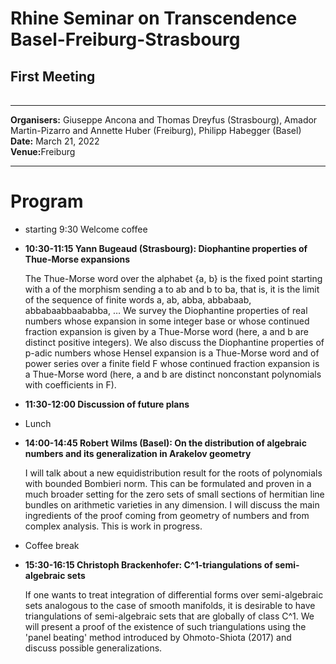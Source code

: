 <HTML>
<BODY>
 <TABLE>
    <TR>
	<H1><b>Rhine Seminar on Transcendence Basel-Freiburg-Strasbourg</b>
	</H1>
	    <H2>First Meeting</H2>
    </TR>
  </TABLE>
<hr>

<b>Organisers:</b>  Giuseppe Ancona and Thomas Dreyfus (Strasbourg), Amador Martin-Pizarro and Annette Huber (Freiburg), Philipp Habegger (Basel)<br>
<b>Date:</b> March 21, 2022<br>
<b>Venue:</b>Freiburg 
<p>
<hr>
<h1>Program</h1>
<ul>
<li> starting 9:30 Welcome coffee<p>
<li><b>10:30-11:15 Yann Bugeaud (Strasbourg):  Diophantine properties of Thue-Morse expansions </b><p>
	
The Thue-Morse word over the alphabet {a, b} is the fixed point starting with a of the morphism sending a to ab and b to ba, that is, it is the limit of the sequence of finite words a, ab, abba, abbabaab, abbabaabbaababba, … We survey the Diophantine properties of real numbers whose expansion in some integer base or whose continued fraction expansion is given by a Thue-Morse word (here, a and b are distinct positive integers). We also discuss the Diophantine properties of p-adic numbers whose Hensel expansion is a Thue-Morse word and of power series over a finite field F whose continued fraction expansion is a Thue-Morse word (here, a and b are distinct nonconstant polynomials with coefficients in F). 
<li> <b>11:30-12:00 Discussion of future plans</b><p>
<li>Lunch<p>
<li><b>14:00-14:45 Robert Wilms (Basel): On the distribution of algebraic numbers and its generalization in Arakelov geometry</b><p>
I will talk about a new equidistribution result for the roots of polynomials with bounded Bombieri norm. This can be formulated and proven in a much broader setting for the zero sets of small sections of hermitian line bundles on arithmetic varieties in any dimension. I will discuss the main ingredients of the proof coming from geometry of numbers and from complex analysis. This is work in progress.<p>
<li>Coffee break<p>
<li><b>15:30-16:15 Christoph Brackenhofer: C^1-triangulations of semi-algebraic sets</b><p>
<p>If one wants to treat integration of differential forms over semi-algebraic sets analogous to the case of smooth manifolds, it is desirable to have triangulations of semi-algebraic sets that are globally of class C^1. We will present a proof of the existence of such triangulations using the 'panel beating' method introduced by Ohmoto-Shiota (2017) and discuss possible generalizations. 	

</BODY>
</HTML>
